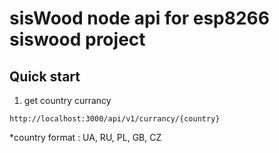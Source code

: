 # sisWood node api for esp8266 siswood project

## Quick start

1. get country currancy
  ```shell
  http://localhost:3000/api/v1/currancy/{country}
  ```
  *country format : UA, RU, PL, GB, CZ
